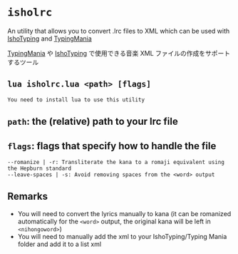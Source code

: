 # ```isholrc```
An utility that allows you to convert .lrc files to XML which can be used with [IshoTyping](https://sites.google.com/site/ishotyping) and [TypingMania](http://www.sightseekerstudio.com/typingmania)

[TypingMania](http://www.sightseekerstudio.com/typingmania) や [IshoTyping](https://sites.google.com/site/ishotyping) で使用できる音楽 XML ファイルの作成をサポートするツール


```lua isholrc.lua <path> [flags]```  
-----
`You need to install lua to use this utility`  
## `path`: the (relative) path to your lrc file  
## `flags`: flags that specify how to handle the file   
```
--romanize | -r: Transliterate the kana to a romaji equivalent using the Hepburn standard
--leave-spaces | -s: Avoid removing spaces from the <word> output
```

## Remarks

- You will need to convert the lyrics manually to kana (it can be romanized automatically for the `<word>` output, the original kana will be left in `<nihongoword>`)
- You will need to manually add the xml to your IshoTyping/Typing Mania folder and add it to a list xml
